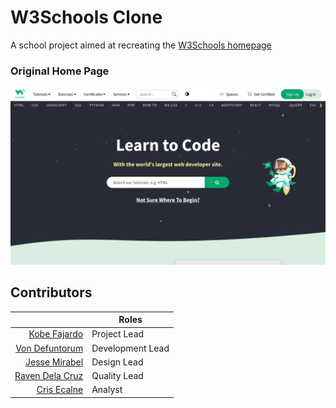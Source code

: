 # W3Schools Clone
A school project aimed at recreating the [W3Schools homepage](https://www.w3schools.com/)

### Original Home Page
![index](/assets/w3schools-home-page.png)

## Contributors
|                                                   | <div align="center">Roles</div>   |
|--------------------------------------------------:|:----------------------------------| 
| [Kobe Fajardo](https://github.com/Kobeszkie)      | Project Lead                      |
| [Von Defuntorum](https://github.com/Hisuiiii)     | Development Lead                  |
| [Jesse Mirabel](https://github.com/sejjy)         | Design Lead                       |
| [Raven Dela Cruz](https://github.com/RNCDC)       | Quality Lead                      |
| [Cris Ecalne](https://github.com/CrisDaniel02)    | Analyst                           |